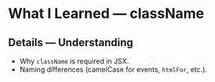 # What I Learned — className


## Details — Understanding
- Why `className` is required in JSX.
- Naming differences (camelCase for events, `htmlFor`, etc.).